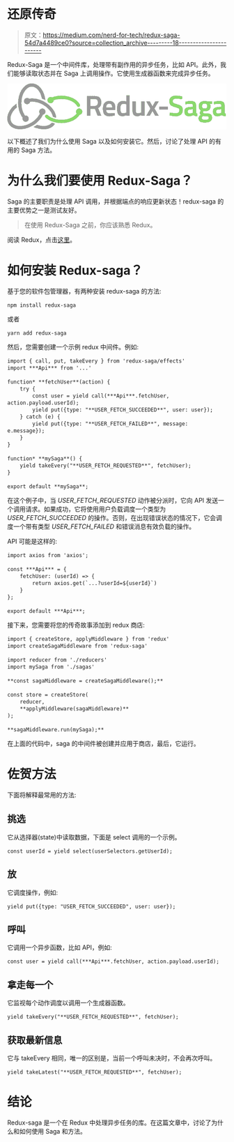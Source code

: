 # 还原传奇

> 原文：<https://medium.com/nerd-for-tech/redux-saga-54d7a4489ce0?source=collection_archive---------18----------------------->

Redux-Saga 是一个中间件库，处理带有副作用的异步任务，比如 API。此外，我们能够读取状态并在 Saga 上调用操作。它使用生成器函数来完成异步任务。

![](img/4e66691aa668401a60ef7d108953cb0c.png)

以下概述了我们为什么使用 Saga 以及如何安装它。然后，讨论了处理 API 的有用的 Saga 方法。

# 为什么我们要使用 Redux-Saga？

Saga 的主要职责是处理 API 调用，并根据端点的响应更新状态！redux-saga 的主要优势之一是测试友好。

> 在使用 Redux-Saga 之前，你应该熟悉 Redux。

阅读 Redux，点击[这里](https://zaraco.medium.com/what-is-the-redux-js-b74b172423ef)。

# 如何安装 Redux-saga？

基于您的软件包管理器，有两种安装 redux-saga 的方法:

```
npm install redux-saga
```

或者

```
yarn add redux-saga
```

然后，您需要创建一个示例 redux 中间件。例如:

```
import { call, put, takeEvery } from 'redux-saga/effects'
import ***Api*** from '...'

function* **fetchUser**(action) {
    try {
        const user = yield call(***Api***.fetchUser, action.payload.userId);
        yield put({type: "**USER_FETCH_SUCCEEDED**", user: user});
    } catch (e) {
        yield put({type: "**USER_FETCH_FAILED**", message: e.message});
    }
}

function* **mySaga**() {
    yield takeEvery("**USER_FETCH_REQUESTED**", fetchUser);
}

export default **mySaga**;
```

在这个例子中，当 *USER_FETCH_REQUESTED* 动作被分派时，它向 API 发送一个调用请求。如果成功，它将使用用户负载调度一个类型为 *USER_FETCH_SUCCEEDED* 的操作。否则，在出现错误状态的情况下，它会调度一个带有类型 *USER_FETCH_FAILED* 和错误消息有效负载的操作。

API 可能是这样的:

```
import axios from 'axios';

const ***Api*** = {
    fetchUser: (userId) => {
        return axios.get(`...?userId=${userId}`)
    }
};

export default ***Api***;
```

接下来，您需要将您的传奇故事添加到 redux 商店:

```
import { createStore, applyMiddleware } from 'redux'
import createSagaMiddleware from 'redux-saga'

import reducer from './reducers'
import mySaga from './sagas'

**const sagaMiddleware = createSagaMiddleware();**

const store = createStore(
    reducer,
    **applyMiddleware(sagaMiddleware)**
);

**sagaMiddleware.run(mySaga);**
```

在上面的代码中，saga 的中间件被创建并应用于商店，最后，它运行。

# 佐贺方法

下面将解释最常用的方法:

## 挑选

它从选择器(state)中读取数据，下面是 select 调用的一个示例。

```
const userId = yield select(userSelectors.getUserId);
```

## 放

它调度操作，例如:

```
yield put({type: "USER_FETCH_SUCCEEDED", user: user});
```

## 呼叫

它调用一个异步函数，比如 API，例如:

```
const user = yield call(***Api***.fetchUser, action.payload.userId);
```

## 拿走每一个

它监视每个动作调度以调用一个生成器函数。

```
yield takeEvery("**USER_FETCH_REQUESTED**", fetchUser);
```

## 获取最新信息

它与 takeEvery 相同，唯一的区别是，当前一个呼叫未决时，不会再次呼叫。

```
yield takeLatest("**USER_FETCH_REQUESTED**", fetchUser);
```

# 结论

Redux-saga 是一个在 Redux 中处理异步任务的库。在这篇文章中，讨论了为什么和如何使用 Saga 和方法。